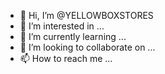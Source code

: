 - 👋 Hi, I’m @YELLOWBOXSTORES
- 👀 I’m interested in ...
- 🌱 I’m currently learning ...
- 💞️ I’m looking to collaborate on ...
- 📫 How to reach me ...

<!---
YELLOWBOXSTORES/YELLOWBOXSTORES is a ✨ special ✨ repository because its `README.md` (this file) appears on your GitHub profile.
You can click the Preview link to take a look at your changes.
--->

